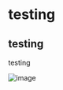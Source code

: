# testing

## testing

testing

![image](https://github.com/basgbasg/test/assets/133644970/d2815e7d-3c1b-45c2-a020-3dfe59711975)
